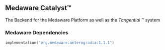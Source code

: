 ## Medaware Catalyst™
The Backend for the Medaware Platform as well as the _Tangential_ ™ system

### Medaware Dependencies
```kotlin
implementation("org.medaware:anterogradia:1.1.1")
```